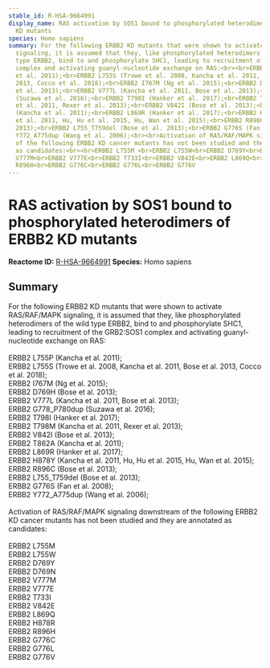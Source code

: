 ```yaml
---
stable_id: R-HSA-9664991
display_name: RAS activation by SOS1 bound to phosphorylated heterodimers of ERBB2
  KD mutants
species: Homo sapiens
summary: For the following ERBB2 KD mutants that were shown to activate RAS/RAF/MAPK
  signaling, it is assumed that they, like phosphorylated heterodimers of the wild
  type ERBB2, bind to and phosphorylate SHC1, leading to recruitment of the GRB2:SOS1
  complex and activating guanyl-nucleotide exchange on RAS:<br><br>ERBB2 L755P (Kancha
  et al. 2011);<br>ERBB2 L755S (Trowe et al. 2008, Kancha et al. 2011, Bose et al.
  2013, Cocco et al. 2018);<br>ERBB2 I767M (Ng et al. 2015);<br>ERBB2 D769H (Bose
  et al. 2013);<br>ERBB2 V777L (Kancha et al. 2011, Bose et al. 2013);<br>ERBB2 G778_P780dup
  (Suzawa et al. 2016);<br>ERBB2 T798I (Hanker et al. 2017);<br>ERBB2 T798M (Kancha
  et al. 2011, Rexer et al. 2013);<br>ERBB2 V842I (Bose et al. 2013);<br>ERBB2 T862A
  (Kancha et al. 2011);<br>ERBB2 L869R (Hanker et al. 2017);<br>ERBB2 H878Y (Kancha
  et al. 2011, Hu, Hu et al. 2015, Hu, Wan et al. 2015);<br>ERBB2 R896C (Bose et al.
  2013);<br>ERBB2 L755_T759del (Bose et al. 2013);<br>ERBB2 G776S (Fan et al. 2008);<br>ERBB2
  Y772_A775dup (Wang et al. 2006);<br><br>Activation of RAS/RAF/MAPK signaling downstream
  of the following ERBB2 KD cancer mutants has not been studied and they are annotated
  as candidates:<br><br>ERBB2 L755M <br>ERBB2 L755W<br>ERBB2 D769Y<br>ERBB2 D769N<br>ERBB2
  V777M<br>ERBB2 V777E<br>ERBB2 T733I<br>ERBB2 V842E<br>ERBB2 L869Q<br>ERBB2 H878R<br>ERBB2
  R896H<br>ERBB2 G776C<br>ERBB2 G776L<br>ERBB2 G776V
---
```


# RAS activation by SOS1 bound to phosphorylated heterodimers of ERBB2 KD mutants
**Reactome ID:** [R-HSA-9664991](https://reactome.org/content/detail/R-HSA-9664991)
**Species:** Homo sapiens

## Summary

For the following ERBB2 KD mutants that were shown to activate RAS/RAF/MAPK signaling, it is assumed that they, like phosphorylated heterodimers of the wild type ERBB2, bind to and phosphorylate SHC1, leading to recruitment of the GRB2:SOS1 complex and activating guanyl-nucleotide exchange on RAS:<br><br>ERBB2 L755P (Kancha et al. 2011);<br>ERBB2 L755S (Trowe et al. 2008, Kancha et al. 2011, Bose et al. 2013, Cocco et al. 2018);<br>ERBB2 I767M (Ng et al. 2015);<br>ERBB2 D769H (Bose et al. 2013);<br>ERBB2 V777L (Kancha et al. 2011, Bose et al. 2013);<br>ERBB2 G778_P780dup (Suzawa et al. 2016);<br>ERBB2 T798I (Hanker et al. 2017);<br>ERBB2 T798M (Kancha et al. 2011, Rexer et al. 2013);<br>ERBB2 V842I (Bose et al. 2013);<br>ERBB2 T862A (Kancha et al. 2011);<br>ERBB2 L869R (Hanker et al. 2017);<br>ERBB2 H878Y (Kancha et al. 2011, Hu, Hu et al. 2015, Hu, Wan et al. 2015);<br>ERBB2 R896C (Bose et al. 2013);<br>ERBB2 L755_T759del (Bose et al. 2013);<br>ERBB2 G776S (Fan et al. 2008);<br>ERBB2 Y772_A775dup (Wang et al. 2006);<br><br>Activation of RAS/RAF/MAPK signaling downstream of the following ERBB2 KD cancer mutants has not been studied and they are annotated as candidates:<br><br>ERBB2 L755M <br>ERBB2 L755W<br>ERBB2 D769Y<br>ERBB2 D769N<br>ERBB2 V777M<br>ERBB2 V777E<br>ERBB2 T733I<br>ERBB2 V842E<br>ERBB2 L869Q<br>ERBB2 H878R<br>ERBB2 R896H<br>ERBB2 G776C<br>ERBB2 G776L<br>ERBB2 G776V
